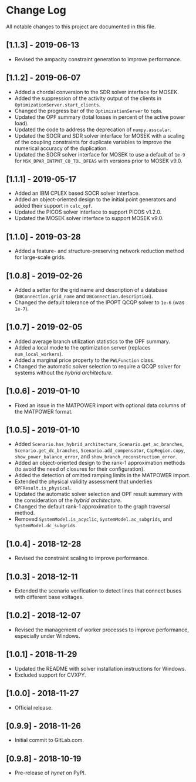 # Change Log

All notable changes to this project are documented in this file.

## [1.1.3] - 2019-06-13
- Revised the ampacity constraint generation to improve performance.

## [1.1.2] - 2019-06-07
- Added a chordal conversion to the SDR solver interface for MOSEK.
- Added the suppression of the activity output of the clients in ``OptimizationServer.start_clients``.
- Changed the progress bar of the ``OptimizationServer`` to ``tqdm``.
- Updated the OPF summary (total losses in percent of the active power load).
- Updated the code to address the deprecation of ``numpy.asscalar``.
- Updated the SOCR and SDR solver interface for MOSEK with a scaling of the coupling constraints for duplicate variables to improve the numerical accuracy of the duplication.
- Updated the SOCR solver interface for MOSEK to use a default of ``1e-9`` for ``MSK_DPAR_INTPNT_CO_TOL_DFEAS`` with versions prior to MOSEK v9.0.

## [1.1.1] - 2019-05-17
- Added an IBM CPLEX based SOCR solver interface.
- Added an object-oriented design to the initial point generators and added their support in ``calc_opf``.
- Updated the PICOS solver interface to support PICOS v1.2.0.
- Updated the MOSEK solver interface to support MOSEK v9.0.

## [1.1.0] - 2019-03-28
- Added a feature- and structure-preserving network reduction method for large-scale grids.

## [1.0.8] - 2019-02-26
- Added a setter for the grid name and description of a database (``DBConnection.grid_name`` and ``DBConnection.description``).
- Changed the default tolerance of the IPOPT QCQP solver to ``1e-6`` (was ``1e-7``).

## [1.0.7] - 2019-02-05
- Added average branch utilization statistics to the OPF summary.
- Added a local mode to the optimization server (replaces ``num_local_workers``).
- Added a marginal price property to the ``PWLFunction`` class.
- Changed the automatic solver selection to require a QCQP solver for systems without the *hybrid architecture*.

## [1.0.6] - 2019-01-10
- Fixed an issue in the MATPOWER import with optional data columns of the MATPOWER format.

## [1.0.5] - 2019-01-10
- Added ``Scenario.has_hybrid_architecture``, ``Scenario.get_ac_branches``, ``Scenario.get_dc_branches``, ``Scenario.add_compensator``, ``CapRegion.copy``, ``show_power_balance_error``, and ``show_branch_reconstruction_error``.
- Added an object-oriented design to the rank-1 approximation methods (to avoid the need of closures for their configuration).
- Added the detection of omitted ramping limits in the MATPOWER import.
- Extended the physical validity assessment that underlies ``OPFResult.is_physical``.
- Updated the automatic solver selection and OPF result summary with the consideration of the *hybrid architecture*.
- Changed the default rank-1 approximation to the graph traversal method.
- Removed ``SystemModel.is_acyclic``, ``SystemModel.ac_subgrids``, and ``SystemModel.dc_subgrids``.

## [1.0.4] - 2018-12-28
- Revised the constraint scaling to improve performance.

## [1.0.3] - 2018-12-11
- Extended the scenario verification to detect lines that connect buses with different base voltages.

## [1.0.2] - 2018-12-07
- Revised the management of worker processes to improve performance, especially under Windows.

## [1.0.1] - 2018-11-29
- Updated the README with solver installation instructions for Windows.
- Excluded support for CVXPY.

## [1.0.0] - 2018-11-27
- Official release.

## [0.9.9] - 2018-11-26
- Initial commit to GitLab.com.

## [0.9.8] - 2018-10-19
- Pre-release of *hynet* on PyPI.

